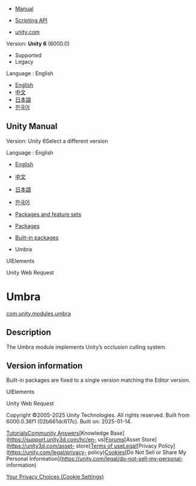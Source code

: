 [](https://docs.unity3d.com)

  * [Manual](../Manual/index.html)
  * [Scripting API](../ScriptReference/index.html)

  * [unity.com](https://unity.com/)

Version: **Unity 6** (6000.0)

  * Supported
  * Legacy

Language : English

  * [English](/Manual/com.unity.modules.umbra.html)
  * [中文](/cn/current/Manual/com.unity.modules.umbra.html)
  * [日本語](/ja/current/Manual/com.unity.modules.umbra.html)
  * [한국어](/kr/current/Manual/com.unity.modules.umbra.html)

[](https://docs.unity3d.com)

## Unity Manual

Version: Unity 6Select a different version

Language : English

  * [English](/Manual/com.unity.modules.umbra.html)
  * [中文](/cn/current/Manual/com.unity.modules.umbra.html)
  * [日本語](/ja/current/Manual/com.unity.modules.umbra.html)
  * [한국어](/kr/current/Manual/com.unity.modules.umbra.html)

  * [Packages and feature sets](PackagesList.html)
  * [Packages](Packages-all.html)
  * [Built-in packages](pack-build.html)
  * Umbra 

[](com.unity.modules.uielements.html)

UIElements

[](com.unity.modules.unitywebrequest.html)

Unity Web Request

# Umbra

[com.unity.modules.umbra](https://docs.unity3d.com/6000.0/Documentation/ScriptReference/UnityEngine.UmbraModule.html)

## Description

The Umbra module implements Unity’s occlusion culling system.

## Version information

Built-in packages are fixed to a single version matching the Editor version.

[](com.unity.modules.uielements.html)

UIElements

[](com.unity.modules.unitywebrequest.html)

Unity Web Request

Copyright ©2005-2025 Unity Technologies. All rights reserved. Built from
6000.0.36f1 (02b661dc617c). Built on: 2025-01-14.

[Tutorials](https://learn.unity.com/)[Community
Answers](https://answers.unity3d.com)[Knowledge
Base](https://support.unity3d.com/hc/en-
us)[Forums](https://forum.unity3d.com)[Asset Store](https://unity3d.com/asset-
store)[Terms of
use](https://docs.unity3d.com/Manual/TermsOfUse.html)[Legal](https://unity.com/legal)[Privacy
Policy](https://unity.com/legal/privacy-
policy)[Cookies](https://unity.com/legal/cookie-policy)[Do Not Sell or Share
My Personal Information](https://unity.com/legal/do-not-sell-my-personal-
information)

[Your Privacy Choices (Cookie Settings)](javascript:void\(0\);)

